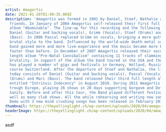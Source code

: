 ```yaml
---
artist: Amagortis
date: 2021-01-26T01:49:35.869Z
description: 'Amagortis was formed in 2001 by Daniel, Stoef, Nathalie and
  friends. In January of 2004 Amagortis self-released their first full length
  album "Abominable". The line-up for this recording and the following gigs was:
  Daniel (Guitar and backing vocals), Grimm (Vocals), Stoef (Drums) and Nathalie
  (Bass). In 2006 Pascal replaced Grimm on vocals, bringing a more guttural and
  brutal style to the band. Influenced by the world-wide death metal scene the
  band gained more and more live-experience and the music became more brutal and
  faster than before. In December of 2007 Amagortis released their second full
  length album "Pre-Natal Cannibalism" containing 11 tracks of slamming guttural
  brutality. In support of the album the band toured in the USA and the UK and
  has played a number of gigs and festivals in Germany, Holland, Russia and of
  course Switzerland. After the departure of Stoef and Nathalie, the line-up
  today consists of Daniel (Guitar and backing vocals), Pascal (Vocals), Ruppi
  (Drums) and Marc (Bass). The band released their third full length album
  entitled "Intrinsic Indecency" in August 2010. During 2011 Amagortis toured
  trough Europe, playing 26 shows in 28 days supporting Gorgasm and Defeated
  Sanity. Before and after this tour, the Band played different festivals as
  well as many club shows. All the while rehearsing and writing new songs. A
  Demo with 3 new mind crushing songs has been released in february 2012.'
thumbnail: https://theyellinglight.ch/wp-content/uploads/2020/04/amagortis3-bg-black-1148x574.jpg
headerImage: https://theyellinglight.ch/wp-content/uploads/2020/04/amagortis3-bg-black-1148x574.jpg
---
```

asdf